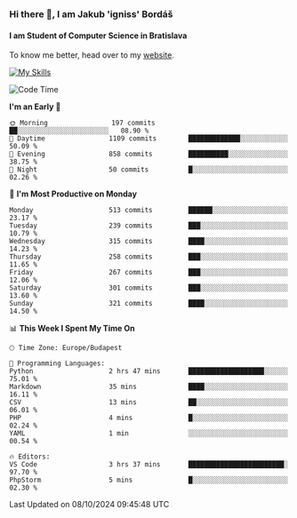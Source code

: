 ### Hi there 👋, I am Jakub 'igniss' Bordáš

#### I am Student of Computer Science in Bratislava
To know me better, head over to my [website](https://bordas.sk).

[![My Skills](https://skillicons.dev/icons?i=js,html,css,figma,svelte,java,kotlin,python,postgresql,typescript,nest,nodejs)](https://bordas.sk)


<!--START_SECTION:waka-->
![Code Time](http://img.shields.io/badge/Code%20Time-1%2C537%20hrs%2025%20mins-blue)

**I'm an Early 🐤** 

```text
🌞 Morning                197 commits         ██░░░░░░░░░░░░░░░░░░░░░░░   08.90 % 
🌆 Daytime                1109 commits        █████████████░░░░░░░░░░░░   50.09 % 
🌃 Evening                858 commits         ██████████░░░░░░░░░░░░░░░   38.75 % 
🌙 Night                  50 commits          █░░░░░░░░░░░░░░░░░░░░░░░░   02.26 % 
```
📅 **I'm Most Productive on Monday** 

```text
Monday                   513 commits         ██████░░░░░░░░░░░░░░░░░░░   23.17 % 
Tuesday                  239 commits         ███░░░░░░░░░░░░░░░░░░░░░░   10.79 % 
Wednesday                315 commits         ████░░░░░░░░░░░░░░░░░░░░░   14.23 % 
Thursday                 258 commits         ███░░░░░░░░░░░░░░░░░░░░░░   11.65 % 
Friday                   267 commits         ███░░░░░░░░░░░░░░░░░░░░░░   12.06 % 
Saturday                 301 commits         ███░░░░░░░░░░░░░░░░░░░░░░   13.60 % 
Sunday                   321 commits         ████░░░░░░░░░░░░░░░░░░░░░   14.50 % 
```


📊 **This Week I Spent My Time On** 

```text
🕑︎ Time Zone: Europe/Budapest

💬 Programming Languages: 
Python                   2 hrs 47 mins       ███████████████████░░░░░░   75.01 % 
Markdown                 35 mins             ████░░░░░░░░░░░░░░░░░░░░░   16.11 % 
CSV                      13 mins             ██░░░░░░░░░░░░░░░░░░░░░░░   06.01 % 
PHP                      4 mins              █░░░░░░░░░░░░░░░░░░░░░░░░   02.24 % 
YAML                     1 min               ░░░░░░░░░░░░░░░░░░░░░░░░░   00.54 % 

🔥 Editors: 
VS Code                  3 hrs 37 mins       ████████████████████████░   97.70 % 
PhpStorm                 5 mins              █░░░░░░░░░░░░░░░░░░░░░░░░   02.30 % 
```


 Last Updated on 08/10/2024 09:45:48 UTC
<!--END_SECTION:waka-->
